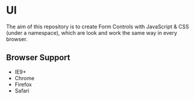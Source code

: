 # UI

The aim of this repository is to create Form Controls with JavaScript & CSS (under a namespace), which are look and work the same way in every browser.

## Browser Support
* IE9+
* Chrome
* Firefox
* Safari